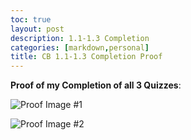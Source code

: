 ```yaml
---
toc: true
layout: post
description: 1.1-1.3 Completion
categories: [markdown,personal]
title: CB 1.1-1.3 Completion Proof
---
```


**Proof of my Completion of all 3 Quizzes**:

![]({{site.baseurl}}/images/cb1.png "Proof Image #1")

![]({{site.baseurl}}/images/cb2.png "Proof Image #2")